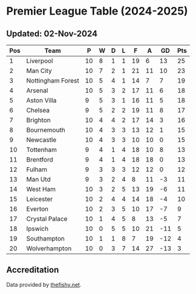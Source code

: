 # Premier League Table (2024-2025)
## Updated: 02-Nov-2024

| Pos | Team | P | W | D | L | F | A | GD | Pts |
| --- | --- | --- | --- | --- | --- | --- | --- | --- | --- |
| 1 | Liverpool | 10 | 8 | 1 | 1 | 19 | 6 | 13 | 25 |
| 2 | Man City | 10 | 7 | 2 | 1 | 21 | 11 | 10 | 23 |
| 3 | Nottingham Forest | 10 | 5 | 4 | 1 | 14 | 7 | 7 | 19 |
| 4 | Arsenal | 10 | 5 | 3 | 2 | 17 | 11 | 6 | 18 |
| 5 | Aston Villa | 9 | 5 | 3 | 1 | 16 | 11 | 5 | 18 |
| 6 | Chelsea | 9 | 5 | 2 | 2 | 19 | 11 | 8 | 17 |
| 7 | Brighton | 10 | 4 | 4 | 2 | 17 | 14 | 3 | 16 |
| 8 | Bournemouth | 10 | 4 | 3 | 3 | 13 | 12 | 1 | 15 |
| 9 | Newcastle | 10 | 4 | 3 | 3 | 10 | 10 | 0 | 15 |
| 10 | Tottenham | 9 | 4 | 1 | 4 | 18 | 10 | 8 | 13 |
| 11 | Brentford | 9 | 4 | 1 | 4 | 18 | 18 | 0 | 13 |
| 12 | Fulham | 9 | 3 | 3 | 3 | 12 | 12 | 0 | 12 |
| 13 | Man Utd | 9 | 3 | 2 | 4 | 8 | 11 | -3 | 11 |
| 14 | West Ham | 10 | 3 | 2 | 5 | 13 | 19 | -6 | 11 |
| 15 | Leicester | 10 | 2 | 4 | 4 | 14 | 18 | -4 | 10 |
| 16 | Everton | 10 | 2 | 3 | 5 | 10 | 17 | -7 | 9 |
| 17 | Crystal Palace | 10 | 1 | 4 | 5 | 8 | 13 | -5 | 7 |
| 18 | Ipswich | 10 | 0 | 5 | 5 | 10 | 21 | -11 | 5 |
| 19 | Southampton | 10 | 1 | 1 | 8 | 7 | 19 | -12 | 4 |
| 20 | Wolverhampton | 10 | 0 | 3 | 7 | 14 | 27 | -13 | 3 |

## Accreditation 

Data provided by [thefishy.net](https://www.thefishy.net/).